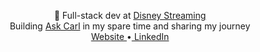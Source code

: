<p align="center">
  👋
	Full-stack dev at <a href="https://www.linkedin.com/company/disney-streaming/mycompany/">Disney Streaming</a> <br/>
	Building <a href="www.ask-carl.com">Ask Carl</a> in my spare time and sharing my journey <br/>
	<a href="www.jschuster.dev">Website </a>&#x2022;<a href="https://www.linkedin.com/in/johann-schuster-%F0%9F%8E%B6-769528b2/"> LinkedIn</a>
</p>
